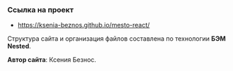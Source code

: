 
### Ссылка на проект
- https://ksenia-beznos.github.io/mesto-react/

Структура сайта и организация файлов составлена по технологии **БЭМ Nested**.

**Автор сайта**: Ксения Безнос.

